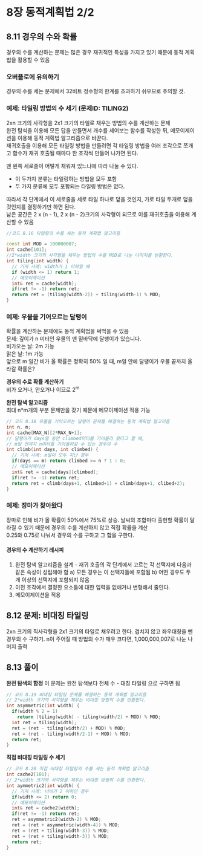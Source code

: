 # 8장 동적계획법 2/2

## 8.11 경우의 수와 확률
경우의 수를 계산하는 문제는 많은 경우 재귀적인 특성을 가지고 있기 때문에 동적 계획법을 활용할 수 있음

### 오버플로에 유의하기
경우의 수를 세는 문제에서 32비트 정수형의 한계를 초과하기 쉬우므로 주의할 것.
### 예제: 타일링 방법의 수 세기 (문제ID: TILING2)
2xn 크기의 사각형을 2x1 크기의 타일로 채우는 방법의 수를 계산하는 문제   
완전 탐석을 이용해 모든 답을 만들면서 개수를 세어보는 함수를 작성한 뒤, 메모이제이션을 이용해 동적 계획법 알고리즘으로 바꾼다.   
재귀호출을 이용해 모든 타일링 방법을 만들려면 각 타일링 방법을 여러 조각으로 쪼개고 함수가 재귀 호출될 때마다 한 조각씩 만들어 나가면 된다.
   
맨 왼쪽 세로줄이 어떻게 채워져 있느냐에 따라 나눌 수 있다.
- 이 두가지 분류는 타일링하는 방법을 모두 포함
- 두 가지 분류에 모두 포함되는 타일링 방법은 없다.

따라서 각 단계에서 이 세로줄을 세로 타일 하나로 덮을 것인지, 가로 타일 두개로 덮을 것인지를 결정하기만 하면 된다.   
남은 공간은 2 x (n - 1), 2 x (n - 2)크기의 사각형이 되므로
이를 재귀호출을 이용해 계산할 수 있음

```C++
//코드 8.16 타일링의 수를 세는 동적 계획법 알고리즘

const int MOD = 100000007;
int cache[101];
//2*width 크기의 사각형을 채우는 방법의 수를 MOD로 나눈 나머지를 반환한다.
int tiling(int width) {
  // 기저 사례: width가 1 이하일 때
  if (width <= 1) return 1;
  // 메모이제이션
  int& ret = cache[width];
  if(ret != -1) return ret;
  return ret = (tiling(width-2)) + tiling(width-1) % MOD;
}
```

### 예제: 우물을 기어오르는 달팽이
확률을 계산하는 문제에도 동적 계획법을 써먹을 수 있음   
문제: 깊이가 n 미터인 우물의 맨 밑바닥에 달팽이가 있습니다.   
비가오는 날: 2m 가능   
맑은 날: 1m 가능   
앞으로 m 일간 비가 올 확률은 정확히 50% 일 때, m일 안에 달팽이가 우물 끝까지 올라갈 확률은?

**경우의 수로 확률 계산하기**   
비가 오거나, 안오거나 이므로 2<sup>m<sup>   

**완전 탐색 알고리즘**   
최대 n*m개의 부분 문제만을 갖기 때문에 메모이제이션 적용 가능
```C++
// 코드 8.18 우물을 기어오르는 달팽이 문제를 해결하는 동적 계획법 알고리즘
int n, m;
int cache[MAX_N][2*MAX_N+1];
// 달팽이가 days일 동안 climbed미터를 기어올라 왔다고 할 때,
// m일 전까지 n미터를 기어올라갈 수 있는 경우의 수
int climb(int days, int climbed) {
  // 기저 사례: m일이 모두 지난 경우
  if(days == m) return climbed >= n ? 1 : 0;
  // 메모이제이션
  int& ret = cache[days][climbed];
  if(ret != -1) return ret;
  return ret = climb(days+1, climbed+1) + climb(days+1, clibed+2);
}
```

### 예제: 장마가 찾아왔다 
장마로 인해 비가 올 확률이 50%에서 75%로 상승. 날씨의 조합마다 출현할 확률이 달라질 수 있기 때문에 경우의 수를 계산하지 않고 직접 확률을 계산   
0.25와 0.75로 나눠서 경우의 수를 구하고 그 합을 구한다.
#### **경우의 수 계산하기 레시피**
1. 완전 탐색 알고리즘을 설계 - 재귀 호출의 각 단계에서 고르는 각 선택지에 다음과 같은 속성이 성립해야 함
a) 모든 경우는 이 선택지들에 포함됨 b) 어떤 경우도 두 개 이상의 선택지에 포함되지 않음
2. 이전 조각에서 결정한 요소들에 대한 입력을 없애거나 변형해서 줄인다.
3. 메모이제이션을 적용

## 8.12 문제: 비대칭 타일링
2xn 크기의 직사각형을 2x1 크기의 타일로 채우려고 한다. 겹치지 않고 좌우대칭을 뺀 경우의 수 구하기.
n이 주어질 때 방법의 수가 매우 크다면, 1,000,000,007로 나눈 나머지 출력

## 8.13 풀이
**완전 탐색의 함정**
이 문제는 완전 탐색보다 전체 수 - 대칭 타일링 으로 구하면 됨
```C++
// 코드 8.19 비대칭 타일링 문제를 해결하는 동적 계획법 알고리즘
// 2*width 크기의 사각형을 채우는 비대칭 방법의 수를 반환한다.
int asymmetric(int width) {
  if(width % 2 = 1)
    return (tiling(width) - tiling(width/2) + MOD) % MOD;
  int ret = tiling(width);
  ret = (ret - tiling(width/2) + MOD) % MOD;
  ret = (ret - tiling(width/2-1) + MOD) % MOD;
  return ret;
}
```

**직접 비대칭 타일링 수 세기**
```C++
// 코드 8.20 직접 비대칭 타일링의 수를 세는 동적 계획법 알고리즘
int cache2[101];
// 2*width 크기의 사각형을 채우는 비대칭 방법의 수를 반환한다.
int aymmetric2(int width) {
  // 기저 사례: 너비가 2 이하인 경우
  if(width <= 2) return 0;
  // 메모이제이션
  int& ret = cache2[width];
  if(ret != -1) return ret;
  ret = asymmetric2(width-2) % MOD;
  ret = (ret + asymmetric(width-4)) % MOD;
  ret = (ret + tiling(width-3)) % MOD;
  ret = (ret + tiling(width-3)) % MOD;
  return ret;
}
```
